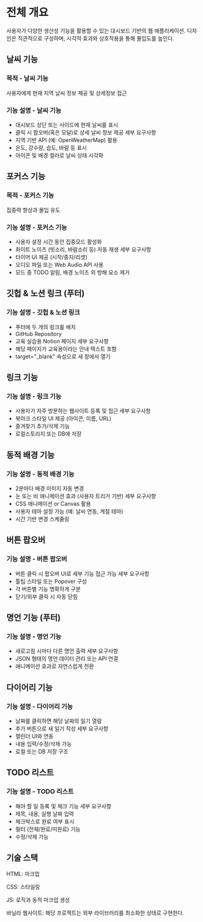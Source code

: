 # 전체 개요

사용자가 다양한 생산성 기능을 활용할 수 있는 대시보드 기반의 웹 애플리케이션. 디자인은 직관적으로 구성하며, 시각적 효과와 상호작용을 통해 몰입도를 높인다.

## 날씨 기능

### 목적 - 날씨 기능

사용자에게 현재 지역 날씨 정보 제공 및 상세정보 접근

### 기능 설명 - 날씨 기능

- 대시보드 상단 또는 사이드에 현재 날씨를 표시
- 클릭 시 팝오버(혹은 모달)로 상세 날씨 정보 제공
세부 요구사항
- 지역 기반 API (예: OpenWeatherMap) 활용
- 온도, 강수량, 습도, 바람 등 표시
- 아이콘 및 배경 컬러로 날씨 상태 시각화

## 포커스 기능

### 목적 - 포커스 기능

집중력 향상과 몰입 유도

### 기능 설명 - 포커스 기능

- 사용자 설정 시간 동안 집중모드 활성화
- 화이트 노이즈 (빗소리, 바람소리 등) 자동 재생
세부 요구사항
- 타이머 UI 제공 (시작/중지/리셋)
- 오디오 파일 또는 Web Audio API 사용
- 모드 중 TODO 알림, 배경 노이즈 외 방해 요소 제거

## 깃헙 & 노션 링크 (푸터)

### 기능 설명 - 깃헙 & 노션 링크

- 푸터에 두 개의 링크를 배치
- GitHub Repository
- 교육 실습용 Notion 페이지
세부 요구사항
- 해당 페이지가 교육용이라는 안내 텍스트 포함
- target="_blank" 속성으로 새 창에서 열기

## 링크 기능

### 기능 설명 - 링크 기능

- 사용자가 자주 방문하는 웹사이트 등록 및 접근
세부 요구사항
- 북마크 스타일 UI 제공 (아이콘, 이름, URL)
- 즐겨찾기 추가/삭제 기능
- 로컬스토리지 또는 DB에 저장

## 동적 배경 기능

### 기능 설명 - 동적 배경 기능

- 2분마다 배경 이미지 자동 변경
- 눈 또는 비 애니메이션 효과 (사용자 트리거 기반)
세부 요구사항
- CSS 애니메이션 or Canvas 활용
- 사용자 테마 설정 가능 (예: 날씨 연동, 계절 테마)
- 시간 기반 변경 스케줄링

## 버튼 팝오버

### 기능 설명 - 버튼 팝오버

- 버튼 클릭 시 팝오버 UI로 세부 기능 접근 가능
세부 요구사항
- 툴팁 스타일 또는 Popover 구성
- 각 버튼별 기능 명확하게 구분
- 닫기/외부 클릭 시 자동 닫힘

## 명언 기능 (푸터)

### 기능 설명 - 명언 기능

- 새로고침 시마다 다른 명언 출력
세부 요구사항
- JSON 형태의 명언 데이터 관리 또는 API 연결
- 애니메이션 효과로 자연스럽게 전환

## 다이어리 기능

### 기능 설명 - 다이어리 기능

- 날짜를 클릭하면 해당 날짜의 일기 열람
- 추가 버튼으로 새 일기 작성
세부 요구사항
- 캘린더 UI와 연동
- 내용 입력/수정/삭제 가능
- 로컬 또는 DB 저장 구조

## TODO 리스트

### 기능 설명 - TODO 리스트

- 해야 할 일 등록 및 체크 기능
세부 요구사항
- 제목, 내용, 실행 날짜 입력
- 체크박스로 완료 여부 표시
- 필터 (전체/완료/미완료) 기능
- 수정/삭제 가능

## 기술 스택

HTML: 마크업

CSS: 스타일링

JS: 로직과 동적 마크업 생성

바닐라 웹사이트: 해당 프로젝트는 외부 라이브러리를 최소화한 상태로 구현한다.
